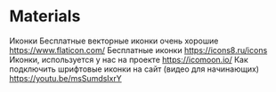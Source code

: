 # Materials
Иконки
Бесплатные векторные иконки очень хорошие https://www.flaticon.com/
Бесплатные иконки https://icons8.ru/icons
Иконки, используется у нас на проекте https://icomoon.io/
Как подключить шрифтовые иконки на сайт (видео для начинающих) https://youtu.be/msSumdsIxrY
